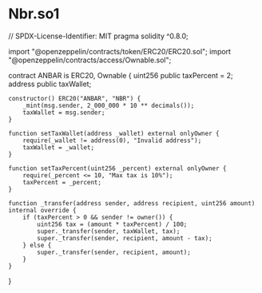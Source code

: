 # Nbr.so1
// SPDX-License-Identifier: MIT
pragma solidity ^0.8.0;

import "@openzeppelin/contracts/token/ERC20/ERC20.sol";
import "@openzeppelin/contracts/access/Ownable.sol";

contract ANBAR is ERC20, Ownable {
    uint256 public taxPercent = 2;
    address public taxWallet;

    constructor() ERC20("ANBAR", "NBR") {
        _mint(msg.sender, 2_000_000 * 10 ** decimals());
        taxWallet = msg.sender;
    }

    function setTaxWallet(address _wallet) external onlyOwner {
        require(_wallet != address(0), "Invalid address");
        taxWallet = _wallet;
    }

    function setTaxPercent(uint256 _percent) external onlyOwner {
        require(_percent <= 10, "Max tax is 10%");
        taxPercent = _percent;
    }

    function _transfer(address sender, address recipient, uint256 amount) internal override {
        if (taxPercent > 0 && sender != owner()) {
            uint256 tax = (amount * taxPercent) / 100;
            super._transfer(sender, taxWallet, tax);
            super._transfer(sender, recipient, amount - tax);
        } else {
            super._transfer(sender, recipient, amount);
        }
    }
}